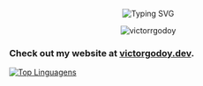 <p align="center">
  <img src="https://readme-typing-svg.demolab.com?font=Fira+Code&pause=1000&color=08CE90&width=435&lines=Hello+World!;I'm+Victor+Godoy;Student+and+Developer" alt="Typing SVG">
</p>
<p align="center"> 
  <img src="https://komarev.com/ghpvc/?username=victorrgodoy&label=Profile%20views&color=0e75b6&style=flat-square" alt="victorrgodoy" /> 
</p>

### Check out my website at <a href="https://victordev-rosy.vercel.app" target="_blank">victorgodoy.dev</a>.


[![Top Linguagens](https://github-readme-stats.vercel.app/api/top-langs/?username=victorrgodoy&layout=normal&theme=github_dark_dimmed&hide_border=true)](https://github.com/victorrgodoy)
